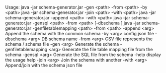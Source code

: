 Usage:
java -jar schema-generator.jar -gen &lt;path&gt; -from &lt;path&gt; -by &lt;path&gt;
java -jar schema-generator.jar -join &lt;path&gt; -with &lt;path&gt;
java -jar schema-generator.jar -append &lt;path&gt; -with &lt;path&gt;
java -jar schema-generator.jar -gensql &lt;path&gt; -from &lt;path&gt; [-dbschema <schema-name>]
java -jar schema-generator.jar -genfiletablemapping &lt;path&gt; -from &lt;path&gt;
 -append &lt;arg&gt;   Append the schema with the common schema
 -by &lt;arg&gt;       config json file
 -dbschema &lt;arg&gt; DB schema name
 -from &lt;arg&gt;     CSV file represents the schema / schema file
 -gen &lt;arg&gt;      Generate the schema
 -genfiletablemapping &lt;arg&gt;   Generate the file table mapping file from
                       the schema
 -gensql &lt;arg&gt;   Generate the SQL file from the schema
 -help           display the usage help
 -join &lt;arg&gt;     Join the schema with another
 -with &lt;arg&gt;     Append/join with the schema json file
